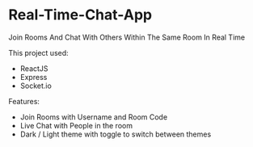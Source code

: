# Real-Time-Chat-App
Join Rooms And Chat With Others Within The Same Room In Real Time

This project used:
- ReactJS
- Express
- Socket.io

Features:
- Join Rooms with Username and Room Code
- Live Chat with People in the room
- Dark / Light theme with toggle to switch between themes
